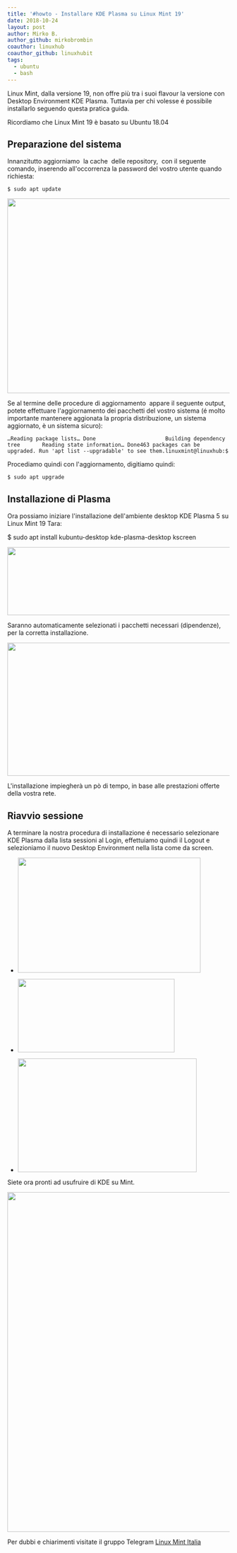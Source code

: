 ```yaml
---
title: '#howto - Installare KDE Plasma su Linux Mint 19'
date: 2018-10-24
layout: post
author: Mirko B.
author_github: mirkobrombin
coauthor: linuxhub
coauthor_github: linuxhubit
tags:
  - ubuntu  
  - bash
---
```

<!-- wp:paragraph --><p>Linux Mint, dalla versione 19, non offre più tra i suoi flavour la versione con Desktop Environment KDE Plasma. Tuttavia per chi volesse é possibile installarlo seguendo questa pratica guida.</p><!-- /wp:paragraph --><!-- wp:paragraph --><p>Ricordiamo che Linux Mint 19 è basato su Ubuntu 18.04</p><!-- /wp:paragraph --><!-- wp:heading --><h2>Preparazione del sistema</h2><!-- /wp:heading --><!-- wp:paragraph --><p>Innanzitutto aggiorniamo&nbsp; la cache&nbsp; delle repository,&nbsp; con il seguente comando, inserendo all'occorrenza la password del vostro utente quando richiesta:</p><!-- /wp:paragraph --><!-- wp:preformatted --><pre><code class="language-bash">$ sudo apt update</code></pre><!-- /wp:preformatted --><!-- wp:image {"id":6966,"align":"center"} --><p><img class=" size-full wp-image-432" alt="" src="https://linuxhub.it/wordpress/wp-content/uploads/2018/10/kde_1.png" width="820" height="440" /></p><!-- /wp:image --><!-- wp:paragraph --><p>Se al termine delle procedure di aggiornamento&nbsp; appare il seguente output, potete effettuare l'aggiornamento dei pacchetti del vostro sistema (é molto importante mantenere aggionata la propria distribuzione, un sistema aggiornato, è un sistema sicuro):</p><!-- /wp:paragraph --><!-- wp:preformatted --><pre><code class="language-bash">…Reading package lists… Done                      Building dependency tree       Reading state information… Done463 packages can be upgraded. Run 'apt list --upgradable' to see them.linuxmint@linuxhub:$ </code></pre><!-- /wp:preformatted --><!-- wp:paragraph --><p>Procediamo quindi con l'aggiornamento, digitiamo quindi:</p><!-- /wp:paragraph --><!-- wp:paragraph --><pre><code class="language-bash">$ sudo apt upgrade</code></pre><!-- /wp:paragraph --><!-- wp:heading --><h2 id="mce_55">Installazione di Plasma</h2><!-- /wp:heading --><!-- wp:paragraph --><p>Ora possiamo iniziare l'installazione dell'ambiente desktop KDE Plasma 5 su Linux Mint 19 Tara:</p><!-- /wp:paragraph --><!-- wp:paragraph --><p>$ sudo apt install kubuntu-desktop kde-plasma-desktop kscreen</p><!-- /wp:paragraph --><!-- wp:image {"id":6970,"align":"center"} --><p><img class=" size-full wp-image-433" alt="" src="https://linuxhub.it/wordpress/wp-content/uploads/2018/10/kde_2.png" width="834" height="154" /></p><!-- /wp:image --><!-- wp:paragraph --><p>Saranno automaticamente selezionati i pacchetti necessari (dipendenze), per la corretta installazione.</p><!-- /wp:paragraph --><!-- wp:image {"id":6971,"align":"center"} --><p><img class=" size-full wp-image-434" alt="" src="https://linuxhub.it/wordpress/wp-content/uploads/2018/10/kde_3.png" width="847" height="301" /></p><!-- /wp:image --><!-- wp:paragraph --><p>L'installazione impiegherà un pò di tempo, in base alle prestazioni offerte della vostra rete.</p><!-- /wp:paragraph --><!-- wp:heading --><h2>Riavvio sessione</h2><!-- /wp:heading --><!-- wp:paragraph --><p>A terminare la nostra procedura di installazione é necessario selezionare KDE Plasma dalla lista sessioni al Login, effettuiamo quindi il Logout e selezioniamo il nuovo Desktop Environment nella lista come da screen.</p><!-- /wp:paragraph --><!-- wp:gallery {"align":"center"} --><ul>	<li>	<p><img class=" size-full wp-image-435" alt="" src="https://linuxhub.it/wordpress/wp-content/uploads/2018/10/kde_4.png" width="414" height="260" /></p>	</li>	<li>	<p><img class=" size-full wp-image-436" alt="" src="https://linuxhub.it/wordpress/wp-content/uploads/2018/10/kde_5-1.png" width="355" height="166" /></p>	</li>	<li>	<p><img class=" size-full wp-image-437" alt="" src="https://linuxhub.it/wordpress/wp-content/uploads/2018/10/kde_6.png" width="405" height="257" /></p>	</li></ul><!-- /wp:gallery --><!-- wp:paragraph --><p>Siete ora pronti ad usufruire di KDE su Mint.</p><!-- /wp:paragraph --><!-- wp:image {"id":6977,"align":"center"} --><p><img class=" size-full wp-image-438" alt="" src="https://linuxhub.it/wordpress/wp-content/uploads/2018/10/kde_7.png" width="1366" height="768" /></p><!-- /wp:image --><!-- wp:paragraph --><p>Per dubbi e chiarimenti visitate il gruppo Telegram <a href="Linux Mint Italia ? Topic: - Linux Mint  - Open source - Off topic tech/dev  ? Links: Channel: https://t.me/LinuxMintItalia_channel FB: https://bit.ly/2w6yyH2 Network: ? @gentedilinux  linuxhub.it  Rules : https://wp.me/P8UqjY-18N Forum LM: https://bit.ly/2Llmufs https://t.me/LinuxMintItalia">Linux Mint Italia</a></p><!-- /wp:paragraph -->